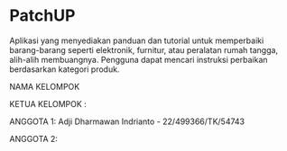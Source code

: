 # PatchUP
Aplikasi yang menyediakan panduan dan tutorial untuk memperbaiki barang-barang seperti elektronik, furnitur, atau peralatan rumah tangga, alih-alih membuangnya. Pengguna dapat mencari instruksi perbaikan berdasarkan kategori produk.

NAMA KELOMPOK

KETUA KELOMPOK :

ANGGOTA 1: Adji Dharmawan Indrianto - 22/499366/TK/54743

ANGGOTA 2:
